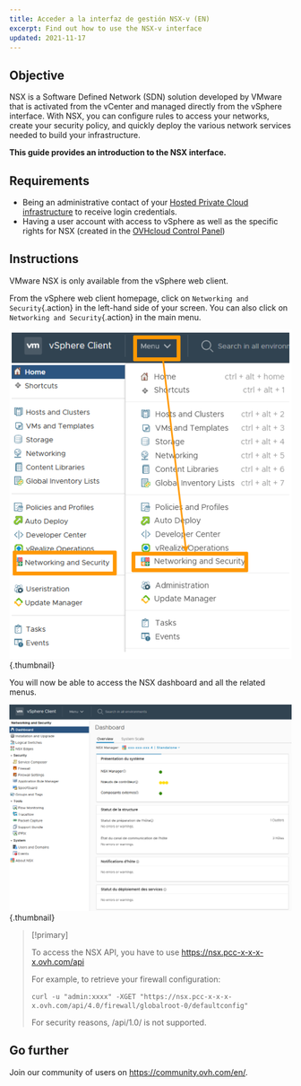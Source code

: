 ```yaml
---
title: Acceder a la interfaz de gestión NSX-v (EN)
excerpt: Find out how to use the NSX-v interface
updated: 2021-11-17
---
```


## Objective

NSX is a Software Defined Network (SDN) solution developed by VMware that is activated from the vCenter and managed directly from the vSphere interface. With NSX, you can configure rules to access your networks, create your security policy, and quickly deploy the various network services needed to build your infrastructure.

**This guide provides an introduction to the NSX interface.**

## Requirements

- Being an administrative contact of your [Hosted Private Cloud infrastructure](https://www.ovhcloud.com/es/enterprise/products/hosted-private-cloud/) to receive login credentials.
- Having a user account with access to vSphere as well as the specific rights for NSX (created in the [OVHcloud Control Panel](https://ca.ovh.com/auth/?action=gotomanager&from=https://www.ovh.com/world/&ovhSubsidiary=ws))

## Instructions

VMware NSX is only available from the vSphere web client.

From the vSphere web client homepage, click on `Networking and Security`{.action} in the left-hand side of your screen.
You can also click on `Networking and Security`{.action} in the main menu.

![Networking and Security](images/Inter01en.png){.thumbnail}

You will now be able to access the NSX dashboard and all the related menus.

![Networking and Security](images/Inter02en.png){.thumbnail}

> [!primary]
>
> To access the NSX API, you have to use https://nsx.pcc-x-x-x-x.ovh.com/api
>
> For example, to retrieve your firewall configuration:
>
> ```
> curl -u "admin:xxxx" -XGET "https://nsx.pcc-x-x-x-x.ovh.com/api/4.0/firewall/globalroot-0/defaultconfig"
> ```
>
> For security reasons, /api/1.0/ is not supported.
>

## Go further

Join our community of users on <https://community.ovh.com/en/>.
